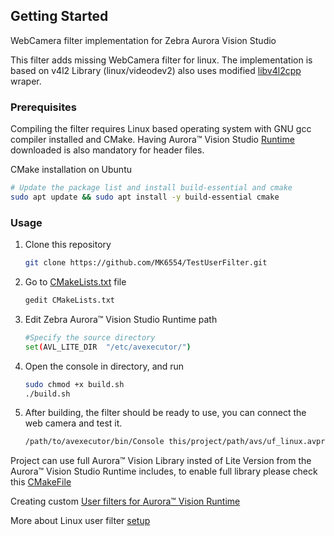 ## Getting Started
WebCamera filter implementation for Zebra Aurora Vision Studio

This filter adds missing WebCamera filter for linux.
The implementation is based on v4l2 Library (linux/videodev2) also uses modified [libv4l2cpp](https://github.com/mpromonet/libv4l2cpp) wraper.

### Prerequisites
Compiling the filter requires Linux based operating system with GNU gcc compiler installed and CMake. 
Having Aurora™ Vision Studio [Runtime](https://www.adaptive-vision.com/en/user_area/download/) downloaded is also mandatory for header files.

CMake installation on Ubuntu
```bash
# Update the package list and install build-essential and cmake
sudo apt update && sudo apt install -y build-essential cmake
```

### Usage
1. Clone this repository
   ```sh
   git clone https://github.com/MK6554/TestUserFilter.git
   ```
2. Go to [CMakeLists.txt](CMakeLists.txt) file
   ```sh
   gedit CMakeLists.txt
   ```
4. Edit Zebra Aurora™ Vision Studio Runtime path
   ```sh
   #Specify the source directory
   set(AVL_LITE_DIR  "/etc/avexecutor/")
   ```
5. Open the console in directory, and run
   ```sh
   sudo chmod +x build.sh
   ./build.sh
   ```
6. After building, the filter should be ready to use, you can connect the web camera and test it.
   ```sh
   /path/to/avexecutor/bin/Console this/project/path/avs/uf_linux.avproj
   ```

Project can use full Aurora™ Vision Library insted of Lite Version from the Aurora™ Vision Studio Runtime includes, to enable full library please check this [CMakeFile](https://github.com/ErykDevZebra/EmptyAVLProject/blob/main/build/CMakeLists.txt)

Creating custom [User filters for Aurora™ Vision Runtime](https://docs.adaptive-vision.com/current/studio/extensibility/CreatingUserFilters.html#struct)

More about Linux user filter [setup](https://docs.adaptive-vision.com/5.5/avl/getting_started/UserFilterOnLinux.html)
